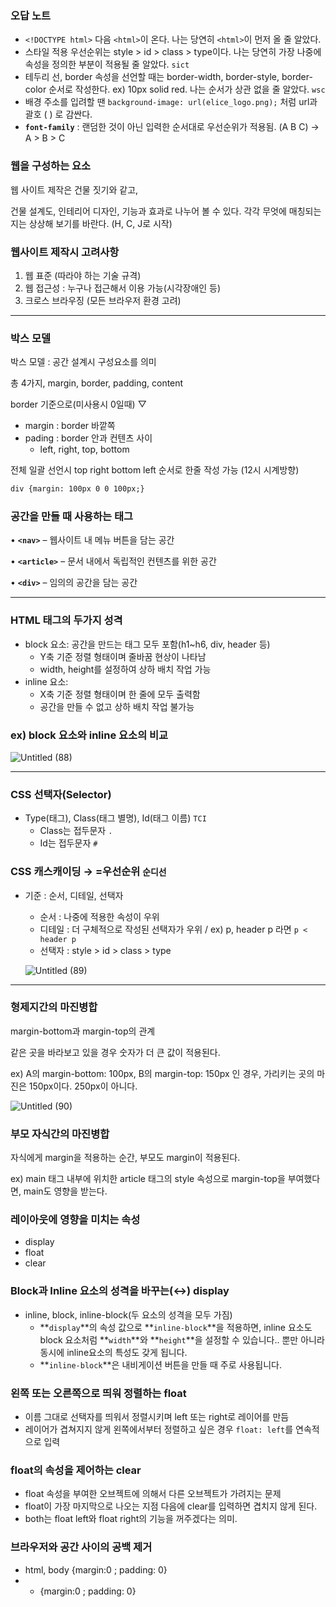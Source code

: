 ### 오답 노트

- `<!DOCTYPE html>` 다음 `<html>`이 온다. 나는 당연히 `<html>`이 먼저 올 줄 알았다.
- 스타일 적용 우선순위는 style > id > class > type이다. 나는 당연히 가장 나중에 속성을 정의한 부분이 적용될 줄 알았다. `sict`
- 테두리 선, border 속성을 선언할 때는 border-width, border-style, border-color 순서로 작성한다. ex) 10px solid red. 나는 순서가 상관 없을 줄 알았다. `wsc`
- 배경 주소를 입려할 땐 `background-image: url(elice_logo.png);` 처럼 url과 괄호 ( ) 로 감싼다.
- **`font-family`** : 랜덤한 것이 아닌 입력한 순서대로 우선순위가 적용됨. (A B C) → A > B > C

### 웹을 구성하는 요소

웹 사이트 제작은 건물 짓기와 같고,

건물 설계도, 인테리어 디자인, 기능과 효과로 나누어 볼 수 있다. 각각 무엇에 매칭되는지는 상상해 보기를 바란다. (H, C, J로 시작)

### 웹사이트 제작시 고려사항

1. 웹 표준 (따라야 하는 기술 규격)
2. 웹 접근성 : 누구나 접근해서 이용 가능(시각장애인 등)
3. 크로스 브라우징 (모든 브라우저 환경 고려)

---

### 박스 모델

박스 모델 : 공간 설계시 구성요소를 의미 

총 4가지, margin, border, padding, content

 border 기준으로(미사용시 0일때) ▽

- margin : border 바깥쪽
- pading : border 안과 컨텐츠 사이
    - left, right, top, bottom

전체 일괄 선언시 top right bottom left 순서로 한줄 작성 가능 (12시 시계방향)

```html
div {margin: 100px 0 0 100px;}
```

### 공간을 만들 때 사용하는 태그

• **`<nav>`** – 웹사이트 내 메뉴 버튼을 담는 공간

• **`<article>`** – 문서 내에서 독립적인 컨텐츠를 위한 공간

• **`<div>`** – 임의의 공간을 담는 공간

---

### HTML 태그의 두가지 성격

- block 요소: 공간을 만드는 태그 모두 포함(h1~h6, div, header 등)
    - Y축 기준 정렬 형태이며 줄바꿈 현상이 나타남
    - width, height를 설정하여 상하 배치 작업 가능
- inline 요소:
    - X축 기준 정렬 형태이며 한 줄에 모두 출력함
    - 공간을 만들 수 없고 상하 배치 작업 불가능

### ex) block 요소와 inline 요소의 비교

![Untitled (88)](https://user-images.githubusercontent.com/34790699/161786511-440e47bb-267a-4de4-a82f-9dfdbfbb78f7.png)



---

### CSS 선택자(Selector)

- Type(태그), Class(태그 별명), Id(태그 이름)  `TCI`
    - Class는 접두문자 `.`
    - Id는 접두문자 `#`
    

### CSS 캐스캐이딩 → =우선순위 `순디선`

- 기준 : 순서, 디테일, 선택자
    - 순서 : 나중에 적용한 속성이 우위
    - 디테일 : 더 구체적으로 작성된 선택자가 우위 / ex) p, header p 라면 `p < header p`
    - 선택자 :  style > id > class > type
    
    ![Untitled (89)](https://user-images.githubusercontent.com/34790699/161786518-1b97ced6-6826-403a-873c-7d62d3ede4ba.png)


    

---

### 형제지간의 마진병합

margin-bottom과 margin-top의 관계

같은 곳을 바라보고 있을 경우 숫자가 더 큰 값이 적용된다.

ex) A의 margin-bottom: 100px, B의 margin-top: 150px 인 경우, 가리키는 곳의 마진은 150px이다. 250px이 아니다.

![Untitled (90)](https://user-images.githubusercontent.com/34790699/161786521-9fa4e81e-88da-4374-b909-cee7c480a975.png)


### 부모 자식간의 마진병합

자식에게 margin을 적용하는 순간, 부모도 margin이 적용된다.

ex) main 태그 내부에 위치한 article 태그의 style 속성으로 margin-top을 부여했다면, main도 영향을 받는다.

### 레이아웃에 영향을 미치는 속성

- display
- float
- clear

### Block과 Inline 요소의 성격을 바꾸는(↔) display

- inline, block, inline-block(두 요소의 성격을 모두 가짐)
    - **`display`**의 속성 값으로 **`inline-block`**을 적용하면, inline 요소도 block 요소처럼 **`width`**와 **`height`**을 설정할 수 있습니다.. 뿐만 아니라 동시에 inline요소의 특성도 갖게 됩니다.
    - **`inline-block`**은 내비게이션 버튼을 만들 때 주로 사용됩니다.

### 왼쪽 또는 오른쪽으로 띄워 정렬하는 float

- 이름 그대로 선택자를 띄워서 정렬시키며 left 또는 right로 레이어를 만듬
- 레이어가 겹쳐지지 않게 왼쪽에서부터 정렬하고 싶은 경우 `float: left`를 연속적으로 입력

### float의 속성을 제어하는 clear

- float 속성을 부여한 오브젝트에 의해서 다른 오브젝트가 가려지는 문제
- float이 가장 마지막으로 나오는 지점 다음에 clear를 입력하면 겹치지 않게 된다.
- both는 float left와 float right의 기능을 꺼주겠다는 의미.

### 브라우저와 공간 사이의 공백 제거

- html, body {margin:0 ; padding: 0}
- * {margin:0 ; padding: 0}
